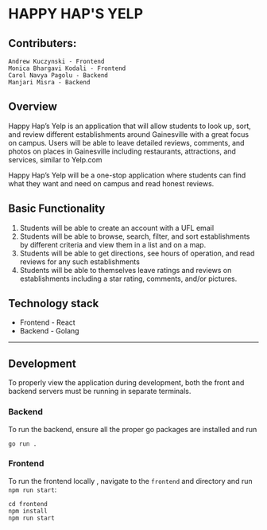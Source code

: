 # HAPPY HAP'S YELP


## Contributers:
```
Andrew Kuczynski - Frontend
Monica Bhargavi Kodali - Frontend
Carol Navya Pagolu - Backend
Manjari Misra - Backend
```

## Overview
Happy Hap’s Yelp is an application that will allow students to look up, sort, and review different establishments around Gainesville with a great focus on campus. Users will be able to leave detailed reviews, comments, and photos on places in Gainesville including restaurants, attractions, and services, similar to Yelp.com

Happy Hap’s Yelp will be a one-stop application where students can find what they want and need on campus and read honest reviews.

## Basic Functionality
1. Students will be able to create an account with a UFL email
2. Students will be able to browse, search, filter, and sort establishments by different criteria and view them in a list and on a map.
3. Students will be able to get directions, see hours of operation, and read reviews for any such establishments
4. Students will be able to themselves leave ratings and reviews on establishments including a star rating, comments, and/or pictures.

## Technology stack
- Frontend - React
- Backend  - Golang

---

## Development

To properly view the application during development, both the front and backend servers must be running in separate terminals.

### Backend

To run the backend, ensure all the proper go packages are installed and run

```
go run .
```

### Frontend

To run the frontend locally , navigate to the `frontend` and directory and run `npm run start`:

```
cd frontend
npm install
npm run start
```
